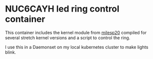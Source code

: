 # NUC6CAYH led ring control container

This container includes the kernel module from [milesp20](https://github.com/milesp20/intel_nuc_led) compiled for several stretch kernel versions and a script to control the ring.

I use this in a Daemonset on my local kubernetes cluster to make lights blink.

